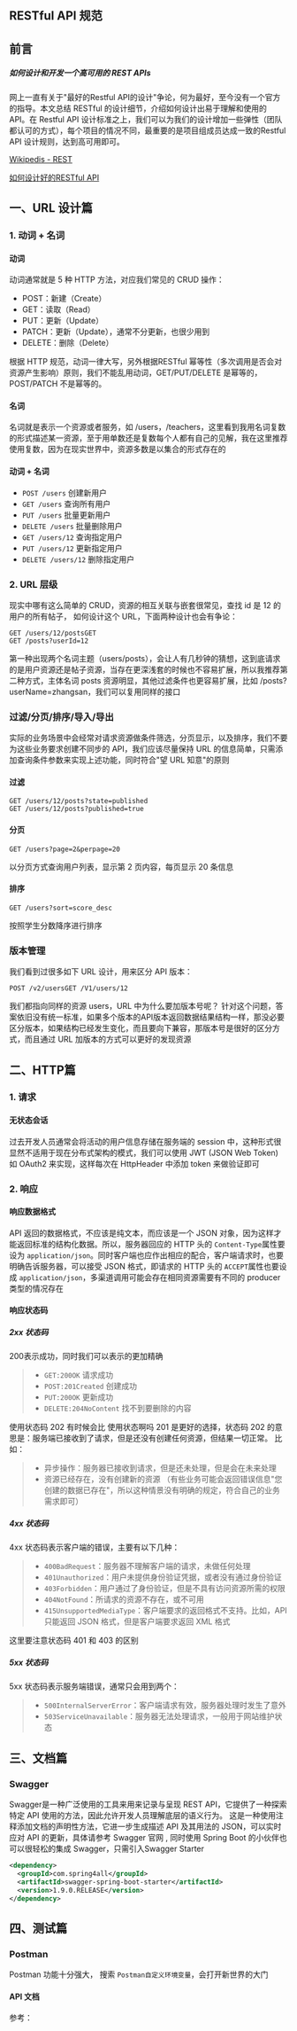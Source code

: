 ## RESTful API 规范

## 前言

##### 如何设计和开发一个高可用的 REST APIs

网上一直有关于"最好的Restful API的设计"争论，何为最好，至今没有一个官方的指导。本文总结 RESTful 的设计细节，介绍如何设计出易于理解和使用的 API。在 Restful API 设计标准之上，我们可以为我们的设计增加一些弹性（团队都认可的方式），每个项目的情况不同，最重要的是项目组成员达成一致的Restful API 设计规则，达到高可用即可。

[Wikipedis - REST](https://en.wikipedia.org/wiki/Representational_state_transfer)

[如何设计好的RESTful API](https://mp.weixin.qq.com/s/hR1TqkVzwZ_T8fuMnsM4hQ)

## 一、URL 设计篇

### 1. 动词 + 名词

#### 动词

动词通常就是 5 种 HTTP 方法，对应我们常见的 CRUD 操作：

- POST：新建（Create）
- GET：读取（Read）
- PUT：更新（Update）
- PATCH：更新（Update），通常不分更新，也很少用到
- DELETE：删除（Delete）

根据 HTTP 规范，动词一律大写，另外根据RESTful 幂等性（多次调用是否会对资源产生影响）原则，我们不能乱用动词，GET/PUT/DELETE 是幂等的，POST/PATCH 不是幂等的。

#### 名词

名词就是表示一个资源或者服务，如 /users，/teachers，这里看到我用名词复数的形式描述某一资源，至于用单数还是复数每个人都有自己的见解，我在这里推荐使用复数，因为在现实世界中，资源多数是以集合的形式存在的

#### 动词 + 名词

- `POST /users` 创建新用户
- `GET /users` 查询所有用户
- `PUT /users` 批量更新用户
- `DELETE /users` 批量删除用户
- `GET /users/12` 查询指定用户
- `PUT /users/12` 更新指定用户
- `DELETE /users/12` 删除指定用户

### 2. URL 层级

现实中哪有这么简单的 CRUD，资源的相互关联与嵌套很常见，查找 id 是 12 的用户的所有帖子， 如何设计这个 URL，下面两种设计也会有争论：

```
GET /users/12/postsGET 
GET /posts?userId=12
```

第一种出现两个名词主题（users/posts），会让人有几秒钟的猜想，这到底请求的是用户资源还是帖子资源，当存在更深浅套的时候也不容易扩展，所以我推荐第二种方式，主体名词 posts 资源明显，其他过滤条件也更容易扩展，比如 /posts?userName=zhangsan，我们可以复用同样的接口

### 过滤/分页/排序/导入/导出

实际的业务场景中会经常对请求资源做条件筛选，分页显示，以及排序，我们不要为这些业务要求创建不同步的 API，我们应该尽量保持 URL 的信息简单，只需添加查询条件参数来实现上述功能，同时符合"望 URL 知意"的原则

#### 过滤

```
GET /users/12/posts?state=published
GET /users/12/posts?published=true
```

#### 分页

```
GET /users?page=2&perpage=20
```

以分页方式查询用户列表，显示第 2 页内容，每页显示 20 条信息

#### 排序

```
GET /users?sort=score_desc
```

按照学生分数降序进行排序

### 版本管理

我们看到过很多如下 URL 设计，用来区分 API 版本：

```
POST /v2/usersGET /V1/users/12
```

我们都指向同样的资源 users，URL 中为什么要加版本号呢？ 针对这个问题，答案依旧没有统一标准，如果多个版本的API版本返回数据结果结构一样，那没必要区分版本，如果结构已经发生变化，而且要向下兼容，那版本号是很好的区分方式，而且通过 URL 加版本的方式可以更好的发现资源

## 二、HTTP篇

### 1. 请求

#### 无状态会话

过去开发人员通常会将活动的用户信息存储在服务端的 session 中，这种形式很显然不适用于现在分布式架构的模式，我们可以使用 JWT (JSON Web Token) 如 OAuth2 来实现，这样每次在 HttpHeader 中添加 token 来做验证即可

### 2. 响应

#### 响应数据格式

API 返回的数据格式，不应该是纯文本，而应该是一个 JSON 对象，因为这样才能返回标准的结构化数据。所以，服务器回应的 HTTP 头的 `Content-Type`属性要设为 `application/json`。同时客户端也应作出相应的配合，客户端请求时，也要明确告诉服务器，可以接受 JSON 格式，即请求的 HTTP 头的 `ACCEPT`属性也要设成 `application/json`，多渠道调用可能会存在相同资源需要有不同的 producer 类型的情况存在

#### 响应状态码

##### 2xx 状态码

200表示成功，同时我们可以表示的更加精确

> - `GET:200OK` 请求成功
> - `POST:201Created` 创建成功
> - `PUT:200OK` 更新成功
> - `DELETE:204NoContent` 找不到要删除的内容

使用状态码 202 有时候会比 使用状态啊吗 201 是更好的选择，状态码 202 的意思是：服务端已接收到了请求，但是还没有创建任何资源，但结果一切正常。 比如：

> - 异步操作：服务器已接收到请求，但是还未处理，但是会在未来处理
> - 资源已经存在，没有创建新的资源 （有些业务可能会返回错误信息"您创建的数据已存在"，所以这种情景没有明确的规定，符合自己的业务需求即可）

##### 4xx 状态码

4xx 状态码表示客户端的错误，主要有以下几种：

> - `400BadRequest`：服务器不理解客户端的请求，未做任何处理
> - `401Unauthorized`：用户未提供身份验证凭据，或者没有通过身份验证
> - `403Forbidden`：用户通过了身份验证，但是不具有访问资源所需的权限
> - `404NotFound`：所请求的资源不存在，或不可用
> - `415UnsupportedMediaType`：客户端要求的返回格式不支持。比如，API 只能返回 JSON 格式，但是客户端要求返回 XML 格式

这里要注意状态码 401 和 403 的区别

##### 5xx 状态码

5xx 状态码表示服务端错误，通常只会用到两个：

> - `500InternalServerError`：客户端请求有效，服务器处理时发生了意外
> - `503ServiceUnavailable`：服务器无法处理请求，一般用于网站维护状态

## 三、文档篇

### Swagger

Swagger是一种广泛使用的工具来用来记录与呈现 REST API，它提供了一种探索特定 API 使用的方法，因此允许开发人员理解底层的语义行为。 这是一种使用注释添加文档的声明性方法，它进一步生成描述 API 及其用法的 JSON，可以实时应对 API 的更新，具体请参考 Swagger 官网 , 同时使用 Spring Boot 的小伙伴也可以很轻松的集成 Swagger，只需引入Swagger Starter

```xml
<dependency>    
  <groupId>com.spring4all</groupId>    
  <artifactId>swagger-spring-boot-starter</artifactId>    
  <version>1.9.0.RELEASE</version>
</dependency>
```

## 四、测试篇

### Postman

Postman 功能十分强大， 搜索 `Postman自定义环境变量`，会打开新世界的大门

#### API 文档

参考：

